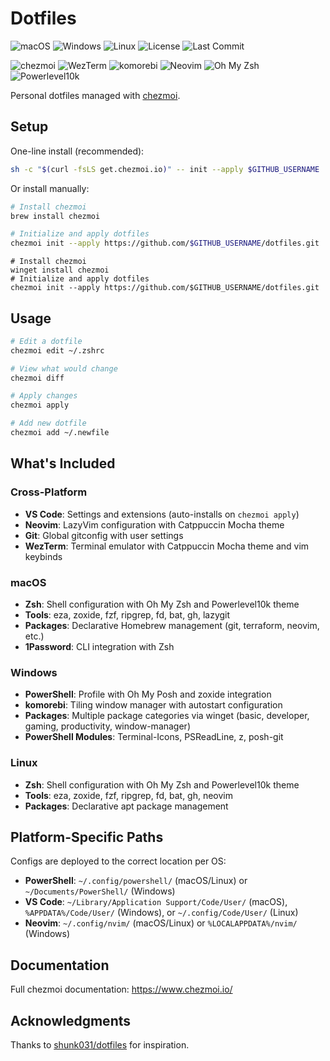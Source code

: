 # Dotfiles

![macOS](https://img.shields.io/badge/macOS-supported-success?style=flat-square&logo=apple)
![Windows](https://img.shields.io/badge/Windows-supported-success?style=flat-square&logo=windows)
![Linux](https://img.shields.io/badge/Linux-supported-success?style=flat-square&logo=linux)
![License](https://img.shields.io/github/license/ovestokke/dotfiles?style=flat-square)
![Last Commit](https://img.shields.io/github/last-commit/ovestokke/dotfiles?style=flat-square)

![chezmoi](https://img.shields.io/github/v/release/twpayne/chezmoi?label=chezmoi&style=flat-square&logo=data:image/svg+xml;base64,PHN2ZyB4bWxucz0iaHR0cDovL3d3dy53My5vcmcvMjAwMC9zdmciIHZpZXdCb3g9IjAgMCAyNCAyNCI+PHBhdGggZmlsbD0iI2ZmZiIgZD0iTTEyIDJMMiA3bDEwIDUgMTAtNXoiLz48cGF0aCBmaWxsPSIjZmZmIiBkPSJNMiA3djEwbDEwIDVWMTJ6Ii8+PHBhdGggZmlsbD0iI2ZmZiIgZD0iTTIyIDd2MTBsLTEwIDVWMTJ6Ii8+PC9zdmc+)
![WezTerm](https://img.shields.io/github/v/release/wez/wezterm?label=WezTerm&style=flat-square)
![komorebi](https://img.shields.io/github/v/release/LGUG2Z/komorebi?label=komorebi&style=flat-square)
![Neovim](https://img.shields.io/github/v/release/neovim/neovim?label=Neovim&style=flat-square&logo=neovim)
![Oh My Zsh](https://img.shields.io/badge/Oh%20My%20Zsh-latest-blue?style=flat-square&logo=gnu-bash)
![Powerlevel10k](https://img.shields.io/badge/Powerlevel10k-latest-blue?style=flat-square)

Personal dotfiles managed with [chezmoi](https://www.chezmoi.io/).

## Setup

One-line install (recommended):

```bash
sh -c "$(curl -fsLS get.chezmoi.io)" -- init --apply $GITHUB_USERNAME
```

Or install manually:

```bash
# Install chezmoi
brew install chezmoi

# Initialize and apply dotfiles
chezmoi init --apply https://github.com/$GITHUB_USERNAME/dotfiles.git
```

```pwsh
# Install chezmoi
winget install chezmoi
# Initialize and apply dotfiles
chezmoi init --apply https://github.com/$GITHUB_USERNAME/dotfiles.git
```

## Usage

```bash
# Edit a dotfile
chezmoi edit ~/.zshrc

# View what would change
chezmoi diff

# Apply changes
chezmoi apply

# Add new dotfile
chezmoi add ~/.newfile
```

## What's Included

### Cross-Platform
- **VS Code**: Settings and extensions (auto-installs on `chezmoi apply`)
- **Neovim**: LazyVim configuration with Catppuccin Mocha theme
- **Git**: Global gitconfig with user settings
- **WezTerm**: Terminal emulator with Catppuccin Mocha theme and vim keybinds

### macOS
- **Zsh**: Shell configuration with Oh My Zsh and Powerlevel10k theme
- **Tools**: eza, zoxide, fzf, ripgrep, fd, bat, gh, lazygit
- **Packages**: Declarative Homebrew management (git, terraform, neovim, etc.)
- **1Password**: CLI integration with Zsh

### Windows
- **PowerShell**: Profile with Oh My Posh and zoxide integration
- **komorebi**: Tiling window manager with autostart configuration
- **Packages**: Multiple package categories via winget (basic, developer, gaming, productivity, window-manager)
- **PowerShell Modules**: Terminal-Icons, PSReadLine, z, posh-git

### Linux
- **Zsh**: Shell configuration with Oh My Zsh and Powerlevel10k theme
- **Tools**: eza, zoxide, fzf, ripgrep, fd, bat, gh, neovim
- **Packages**: Declarative apt package management

## Platform-Specific Paths

Configs are deployed to the correct location per OS:
- **PowerShell**: `~/.config/powershell/` (macOS/Linux) or `~/Documents/PowerShell/` (Windows)
- **VS Code**: `~/Library/Application Support/Code/User/` (macOS), `%APPDATA%/Code/User/` (Windows), or `~/.config/Code/User/` (Linux)
- **Neovim**: `~/.config/nvim/` (macOS/Linux) or `%LOCALAPPDATA%/nvim/` (Windows)

## Documentation

Full chezmoi documentation: https://www.chezmoi.io/

## Acknowledgments

Thanks to [shunk031/dotfiles](https://github.com/shunk031/dotfiles) for inspiration.
